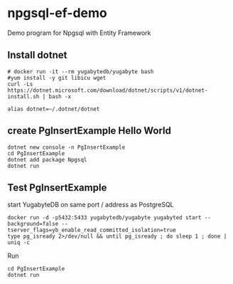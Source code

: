 # npgsql-ef-demo
Demo program for Npgsql with Entity Framework

## Install dotnet

```
# docker run -it --rm yugabytedb/yugabyte bash
#yum install -y git libicu wget
curl -Ls https://dotnet.microsoft.com/download/dotnet/scripts/v1/dotnet-install.sh | bash -x

alias dotnet=~/.dotnet/dotnet
```

## create PgInsertExample Hello World

```
dotnet new console -n PgInsertExample
cd PgInsertExample
dotnet add package Npgsql
dotnet run
```

## Test PgInsertExample

start YugabyteDB on same port / address as PostgreSQL

```
docker run -d -p5432:5433 yugabytedb/yugabyte yugabyted start --background=false --tserver_flags=yb_enable_read_committed_isolation=true
type pg_isready 2>/dev/null && until pg_isready ; do sleep 1 ; done | uniq -c
```

Run

```
cd PgInsertExample
dotnet run
```


